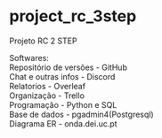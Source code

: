 # project_rc_3step
Projeto RC 2 STEP


Softwares: <br>
Repositório de versões - GitHub <br>
Chat e outras infos - Discord <br>
Relatorios - Overleaf <br>
Organização - Trello <br>
Programação - Python e SQL <br>
Base de dados - pgadmin4(Postgresql) <br>
Diagrama ER - onda.dei.uc.pt
